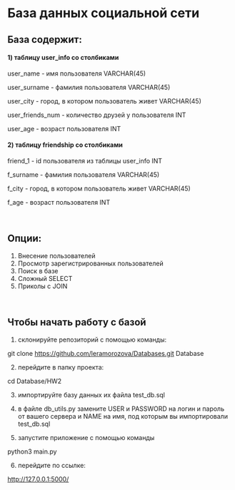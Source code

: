 # База данных социальной сети 

## База содержит:

#### 1) таблицу user_info со столбиками

user_name - имя пользователя VARCHAR(45)

user_surname - фамилия пользователя VARCHAR(45)

user_city - город, в котором пользователь живет VARCHAR(45)

user\_friends_num - количество друзей у пользователя INT

user_age - возраст пользователя INT

#### 2) таблицу friendship со столбиками

friend_1 - id пользователя из таблицы user_info INT

f_surname - фамилия пользователя VARCHAR(45)

f_city - город, в котором пользователь живет VARCHAR(45)

f_age - возраст пользователя INT


<br>

## Опции:

1. Внесение пользователей
2. Просмотр зарегистрированных пользователей
3. Поиск в базе
4. Сложный SELECT
5. Приколы с JOIN

<br>

## Чтобы начать работу с базой

1. склонируйте репозиторий с помощью команды:

git clone https://github.com/leramorozova/Databases.git Database

2. перейдите в папку проекта:

cd Database/HW2

3. импортируйте базу данных их файла test_db.sql

4. в файле db_utils.py замените USER и PASSWORD на логин и пароль от вашего сервера и NAME на имя, под которым вы импортировали test\_db.sql

5. запустите приложение с помощью команды

python3 main.py

6. перейдите по ссылке:

http://127.0.0.1:5000/
